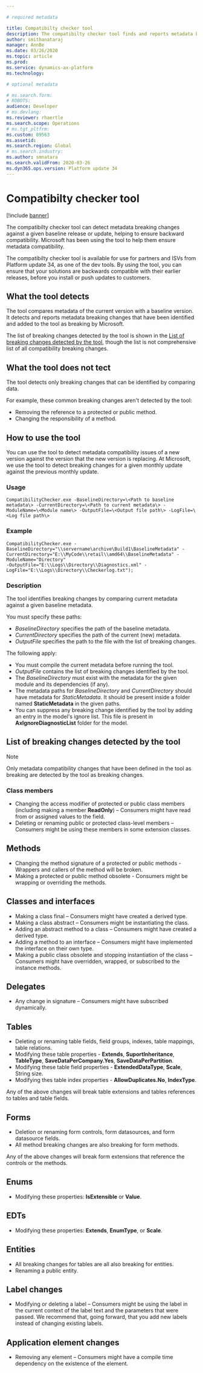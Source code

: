 ```yaml
---

# required metadata

title: Compatibilty checker tool
description: The compatibilty checker tool finds and reports metadata breaking changes.
author: smithanataraj
manager: AnnBe
ms.date: 03/26/2020
ms.topic: article
ms.prod: 
ms.service: dynamics-ax-platform
ms.technology: 

# optional metadata

# ms.search.form: 
# ROBOTS: 
audience: Developer
# ms.devlang: 
ms.reviewer: rhaertle
ms.search.scope: Operations
# ms.tgt_pltfrm: 
ms.custom: 89563
ms.assetid: 
ms.search.region: Global
# ms.search.industry: 
ms.author: smnatara
ms.search.validFrom: 2020-03-26
ms.dyn365.ops.version: Platform update 34
---
```


# Compatibilty checker tool

[!include [banner](../includes/banner.md)]

The compatibilty checker tool can detect metadata breaking changes against a given baseline release or update, helping to ensure backward compatibility. Microsoft has been using the tool to help them ensure metadata compatibility.

The compatibilty checker tool is available for use for partners and ISVs from Platform update 34, as one of the dev tools. By using the tool, you can ensure that your solutions are backwards compatible with their earlier releases, before you install or push updates to customers.

## What the tool detects

The tool compares metadata of the current version with a baseline version. It detects and reports metadata breaking changes that have been identified and added to the tool as breaking by Microsoft.

The list of breaking changes detected by the tool is shown in the [List of breaking changes detected by the tool](#list-of-breaking-changes-detected-by-the-tool), though the list is not comprehensive list of all compatibility breaking changes.

## What the tool does not tect

The tool detects only breaking changes that can be identified by comparing data.

For example, these common breaking changes aren't detected by the tool:

+ Removing the reference to a protected or public method.
+ Changing the responsibility of a method.

## How to use the tool

You can use the tool to detect metadata compatibility issues of a new version against the  version that the new version is replacing. At Microsoft, we use the tool to detect breaking changes for a given monthly update against the previous monthly update.

### Usage

```console
CompatibilityChecker.exe -BaselineDirectory=\<Path to baseline metadata\> -CurrentDirectory=\<Path to current metadata\> -ModuleName=\<Module name\> -OutputFile=\<Output file path\> -LogFile=\<Log file path\>
```

### Example

```console
CompatibilityChecker.exe -BaselineDirectory="\\servername\archive\Build1\BaselineMetadata" -CurrentDirectory="E:\\MyCode\\retail\\amd64\\BaselineMetadata" -ModuleName="Directory"
-OutputFile="E:\\Logs\\Directory\\Diagnostics.xml" -LogFile="E:\\Logs\\Directory\\Checkerlog.txt");
```

### Description

The tool identifies breaking changes by comparing current metadata against a given baseline metadata.

You must specify these paths:
+ *BaselineDirectory* specifies the path of the baseline metadata.
+ *CurrentDirectory* specifies the path of the current (new) metadata.
+ *OutputFile* specifies the path to the file with the list of breaking changes.

The following apply:

+ You must compile the current metadata before running the tool.
+ *OutputFile* contains the list of breaking changes identified by the tool.
+ The *BaselineDirectory* must exist with the metadata for the given module and its dependencies (if any).
+ The metadata paths for *BaselineDirectory* and *CurrentDirectory* should have metadata for *StaticMetadata*. It should be present inside a folder named **StaticMetadata** in the given paths.
+ You can suppress any breaking change identified by the tool by adding an entry in the model's ignore list. This file is present in **AxIgnoreDiagnosticList** folder for the model.

## List of breaking changes detected by the tool

> [!NOTE]
> Only metadata compatibility changes that have been defined in the tool as breaking are detected by the tool as breaking changes.

### Class members

+ Changing the access modifier of protected or public class members (including making a member **ReadOnly**) – Consumers might have read from or assigned values to the field.
+ Deleting or renaming public or protected class-level members – Consumers might be using these members in some extension classes.

## Methods

+ Changing the method signature of a protected or public methods - Wrappers and callers of the method will be broken.
+ Making a protected or public method obsolete - Consumers might be wrapping or overriding the methods.

## Classes and interfaces

+ Making a class final – Consumers might have created a derived type.
+ Making a class abstract – Consumers might be instantiating the class.
+ Adding an abstract method to a class – Consumers might have created a derived type.
+ Adding a method to an interface – Consumers might have implemented the interface on their own type.
+ Making a public class obsolete and stopping instantiation of the class – Consumers might have overridden, wrapped, or subscribed to the instance methods.

## Delegates

+ Any change in signature – Consumers might have subscribed dynamically.

## Tables

+ Deleting or renaming table fields, field groups, indexes, table mappings, table relations.
+ Modifying these table properties - **Extends**, **SuportInheritance**, **TableType**, **SaveDataPerCompany.Yes**, **SaveDataPerPartition**.
+ Modifying these table field properties - **ExtendedDataType**, **Scale**, String size.
+ Modifying thes table index properties - **AllowDuplicates.No**, **IndexType**.

Any of the above changes will break table extensions and tables references to tables and table fields.

## Forms

+ Deletion or renaming form controls, form datasources, and form datasource fields.
+ All method breaking changes are also breaking for form methods.

Any of the above changes will break form extensions that reference the controls or the methods.

## Enums

+ Modifying these properties: **IsExtensible** or **Value**.

## EDTs

+ Modifying these properties: **Extends**, **EnumType**, or **Scale**.

## Entities

+ All breaking changes for tables are all also breaking for entities.
+ Renaming a public entity.

## Label changes

+ Modifying or deleting a label – Consumers might be using the label in the current context of the label text and the parameters that were passed. We recommend that, going forward, that you add new labels instead of changing existing labels.

## Application element changes

+ Removing any element – Consumers might have a compile time dependency on the existence of the element.
